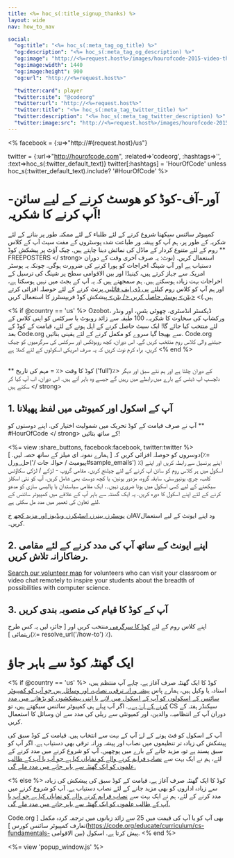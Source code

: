 ```yaml
---
title: <%= hoc_s(:title_signup_thanks) %>
layout: wide
nav: how_to_nav

social:
  "og:title": "<%= hoc_s(:meta_tag_og_title) %>"
  "og:description": "<%= hoc_s(:meta_tag_og_description) %>"
  "og:image": "http://<%=request.host%>/images/hourofcode-2015-video-thumbnail.png"
  "og:image:width": 1440
  "og:image:height": 900
  "og:url": "http://<%=request.host%>"

  "twitter:card": player
  "twitter:site": "@codeorg"
  "twitter:url": "http://<%=request.host%>"
  "twitter:title": "<%= hoc_s(:meta_tag_twitter_title) %>"
  "twitter:description": "<%= hoc_s(:meta_tag_twitter_description) %>"
  "twitter:image:src": "http://<%=request.host%>/images/hourofcode-2015-video-thumbnail.png"
---
```

<%
  facebook = {:u=>"http://#{request.host}/us"}

  twitter = {:url=>"http://hourofcode.com", :related=>'codeorg', :hashtags=>'', :text=>hoc_s(:twitter_default_text)}
  twitter[:hashtags] = 'HourOfCode' unless hoc_s(:twitter_default_text).include? '#HourOfCode'
%>

# آور-آف-کوڈ کو ھوسٹ کرنے کے لیے سائن-اَپ کرنے کا شکریہ!

کمپیوٹر سائنس سیکھنا شروع کرنے کے لئے طلباء کے لئے ممکنہ طور پر بنانے کے لئے شکریہ کے طور پر، ہم آپ کو پیشہ ور طباعت شدہ پوسٹروں کے مفت سیٹ آپ کے کلاس روم کے لئے متنوع کردار کے ماڈل کی نمائش دینا چاہتے ہیں. چیک آؤٹ پر پیشکش کوڈ ** FREEPOSTERS </ strong> استعمال کریں. (نوٹ: یہ صرف آخری وقت کے دوران دستیاب ہے اور آپ شپنگ اخراجات کو پورا کرنے کی ضرورت ہوگی. چونکہ یہ پوسٹر امریکہ سے جہاز کرتے ہیں، کینیڈا اور بین الاقوامی سطح پر شپنگ کی ترسیل کے اخراجات بہت زیادہ ہوسکتے ہیں. ہم سمجھتے ہیں کہ یہ آپ کے بجٹ میں نہیں ہوسکتا ہے، اور ہم آپ کو کلاس روم کیلئے [ پی ڈی ایف فائلیں ](https://code.org/inspire) پرنٹ کرنے کے لئے حوصلہ افزائی کرتے ہیں.)> [ <بٹن> پوسٹر حاصل کریں </ بٹن> ](https://store.code.org/products/code-org-posters-set-of-12) پیشکش کوڈ فریپسٹرز کا استعمال کریں</p> 

<% if @country == 'us' %> Ozobot، ڈیکسٹر انڈسٹری، چھوٹی بٹس، اور ونڈر ورکشاپ کی سخاوت کا شکریہ، 100 طبقہ سے زائد روبوٹ یا سرکٹس کو اپنی کلاس کے لئے منتخب کیا جائے گا! ایک سیٹ حاصل کرنے کے اہل ہونے کے لئے، قیامت کے کوڈ کے بعد Code.org سے بھیجا گیا سروے کو مکمل کرنے کے لئے یقینی بنائیں. Code.org جیتنے والی کلاس روم منتخب کریں گے. اس دوران، کچھ روبوٹکس اور سرکٹس کی سرگرمیوں کو چیک کریں. براہ کرم نوٹ کریں کہ یہ صرف امریکی اسکولوں کے لئے کھلا ہے <% end %>

<br /> ** کوڈ کا وقت <٪ = مہم کی تاریخ ('full')٪> کے دوران چلتا ہے اور ہم نئے سبق اور دیگر دلچسپ اپ ڈیٹس کے بارے میں رابطے میں رہیں گے جیسے وہ باہر آتے ہیں. اس دوران، اب آپ کیا کر سکتے ہیں </ strong></p> 

## 1. آپ کے اسکول اور کمیونٹی میں لفظ پھیلانا

آپ نے صرف قیامت کے کوڈ تحریک میں شمولیت اختیار کی. اپنے دوستوں کو ** #HourOfCode </ strong> کے ساتھ بتائیں!</p> 

<%= view :share_buttons, facebook:facebook, twitter:twitter %> <br /> دوسروں کو حوصلہ افزائی کریں کہ [ ہمارے نمونہ ای میلز کے ساتھ حصہ لیں. ](٪= حل_ورل('/ پیومیٹ / حوالہ جات#sample_emails') ٪) اپنے پرنسپل سے رابطہ کریں اور اپنے اسکول میں ہر کلاس روم کو سائن اپ کرنے کے لئے چیلنج کریں. مقامی گروپ - لڑکے / لڑکی سکاؤٹس کلب، چرچ، یونیورسٹی، سابقہ گروہ، مزدور یونین، یا کچھ دوست بھی شامل کریں. آپ کو نئی اسکلز سیکھنے کے لیے کسی اسکول میں ہونا ضروری نہیں۔. ایک مقامی سیاستدان یا پالیسی سازی کو مدعو کرنے کے لئے اپنے اسکول کا دورہ کریں. یہ ایک گھنٹہ سے باہر آپ کے علاقے میں کمپیوٹر سائنس کے لئے تعاون کی تعمیر میں مدد مل سکتی ہے.

ان [ پوسٹرز، بینرز، اسٹیکرز، ویڈیوز اور مزید کچھ](<%= resolve_url('/promote/resources') %>) خAVود اپنے ایونٹ کے لیے استعمال کریں۔.

## 2. اپنے ایونٹ کے ساتھ آپ کی مدد کرنے کے لئے مقامی رضاکارانہ تلاش کریں.

[Search our volunteer map](<%= codeorg_url('/volunteer/local') %>) for volunteers who can visit your classroom or video chat remotely to inspire your students about the breadth of possibilities with computer science.

## 3. آپ کے کوڈ کا قیام کی منصوبہ بندی کریں

اپنے کلاس روم کے لئے [ کوڈ کا سرگرمی ](https://hourofcode.com/learn) منتخب کریں اور [ جائزہ لیں یہ کس طرح رہنمائی ](٪= resolve_url('/how-to') ٪).

# ایک گھنٹہ کوڈ سے باہر جاؤ

<% if @country == 'us' %> کوڈ کا ایک گھنٹہ صرف آغاز ہے. چاہے آپ منتظم ہیں، استاد، یا وکیل ہیں، ہمارے پاس [ پیشہ ورانہ ترقی، نصاب، اور وسائل ہیں جو آپ کو کمپیوٹر سائنس کے اسکولوں کو آپ کے اسکول میں لانے یا اپنی پیشکشوں کو بڑھانے میں مدد کرنے کے لۓ ہے. ](https://code.org/yourschool). اگر آپ پہلے ہی کمپیوٹر سائنس سیکھتے ہیں، تو CS سیکنڈر ہفتہ کے دوران آپ کے انتظامیہ، والدین، اور کمیونٹی سے ریلی کی مدد سے ان وسائل کا استعمال کریں.

آپ کے اسکول کو فٹ ہونے کے لۓ آپ کے بہت سے انتخاب ہیں. قیامت کے کوڈ سبق کی پیشکش کی زیادہ تر تنظیموں میں نصاب اور پیشہ ورانہ ترقی بھی دستیاب ہے. اگر آپ کو سبق پسند ہے تو، مزید جانے کے بارے میں پوچھیں. آپ کو شروع کرنے میں مدد کرنے کے لئے، ہم نے ایک بہت سے [ نصاب فراہم کرنے والے کو نمایاں کیا ہے جو آپ یا آپ کے طالب علموں کو ایک گھنٹہ سے باہر جانے میں مدد ملے گی. ](https://hourofcode.com/beyond)

<% else %> کوڈ کا ایک گھنٹہ صرف آغاز ہے. قیامت کے کوڈ سبق کی پیشکش کی زیادہ سے زیادہ اداروں کو بھی مزید جانے کے لئے نصاب دستیاب ہے. آپ کو شروع کرنے میں مدد کرنے کے لئے، ہم نے ایک بہت سے [ نصاب فراہم کرنے والے کو نمایاں کیا ہے جو آپ یا آپ کے طالب علموں کو ایک گھنٹہ سے باہر جانے میں مدد ملے گی. ](https://hourofcode.com/beyond)

Code.org بھی آپ کو یا آپ کی قیمت میں 25 سے زائد زبانوں میں ترجمہ کردہ مکمل [ تعارف کمپیوٹر سائنس کورس ](https://code.org/educate/curriculum/cs-fundamentals- بین الاقوامی) پیش کرتا ہے. اسکول. <% end %>

<%= view 'popup_window.js' %>
